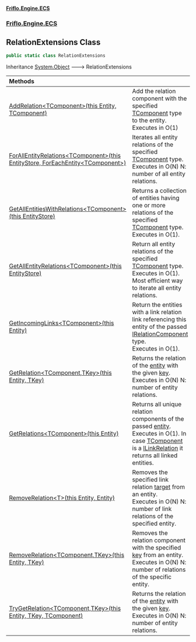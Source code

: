 #### [Friflo.Engine.ECS](index.md 'index')
### [Friflo.Engine.ECS](Friflo.Engine.ECS.md 'Friflo.Engine.ECS')

## RelationExtensions Class

```csharp
public static class RelationExtensions
```

Inheritance [System.Object](https://docs.microsoft.com/en-us/dotnet/api/System.Object 'System.Object') &#129106; RelationExtensions

| Methods | |
| :--- | :--- |
| [AddRelation&lt;TComponent&gt;(this Entity, TComponent)](RelationExtensions.AddRelation_TComponent_(thisEntity,TComponent).md 'Friflo.Engine.ECS.RelationExtensions.AddRelation<TComponent>(this Friflo.Engine.ECS.Entity, TComponent)') | Add the relation component with the specified [TComponent](RelationExtensions.AddRelation_TComponent_(thisEntity,TComponent).md#Friflo.Engine.ECS.RelationExtensions.AddRelation_TComponent_(thisFriflo.Engine.ECS.Entity,TComponent).TComponent 'Friflo.Engine.ECS.RelationExtensions.AddRelation<TComponent>(this Friflo.Engine.ECS.Entity, TComponent).TComponent') type to the entity.<br/> Executes in O(1) |
| [ForAllEntityRelations&lt;TComponent&gt;(this EntityStore, ForEachEntity&lt;TComponent&gt;)](RelationExtensions.ForAllEntityRelations_TComponent_(thisEntityStore,ForEachEntity_TComponent_).md 'Friflo.Engine.ECS.RelationExtensions.ForAllEntityRelations<TComponent>(this Friflo.Engine.ECS.EntityStore, Friflo.Engine.ECS.ForEachEntity<TComponent>)') | Iterates all entity relations of the specified [TComponent](RelationExtensions.ForAllEntityRelations_TComponent_(thisEntityStore,ForEachEntity_TComponent_).md#Friflo.Engine.ECS.RelationExtensions.ForAllEntityRelations_TComponent_(thisFriflo.Engine.ECS.EntityStore,Friflo.Engine.ECS.ForEachEntity_TComponent_).TComponent 'Friflo.Engine.ECS.RelationExtensions.ForAllEntityRelations<TComponent>(this Friflo.Engine.ECS.EntityStore, Friflo.Engine.ECS.ForEachEntity<TComponent>).TComponent') type.<br/> Executes in O(N) N: number of all entity relations. |
| [GetAllEntitiesWithRelations&lt;TComponent&gt;(this EntityStore)](RelationExtensions.GetAllEntitiesWithRelations_TComponent_(thisEntityStore).md 'Friflo.Engine.ECS.RelationExtensions.GetAllEntitiesWithRelations<TComponent>(this Friflo.Engine.ECS.EntityStore)') | Returns a collection of entities having one or more relations of the specified [TComponent](RelationExtensions.GetAllEntitiesWithRelations_TComponent_(thisEntityStore).md#Friflo.Engine.ECS.RelationExtensions.GetAllEntitiesWithRelations_TComponent_(thisFriflo.Engine.ECS.EntityStore).TComponent 'Friflo.Engine.ECS.RelationExtensions.GetAllEntitiesWithRelations<TComponent>(this Friflo.Engine.ECS.EntityStore).TComponent') type.<br/> Executes in O(1). |
| [GetAllEntityRelations&lt;TComponent&gt;(this EntityStore)](RelationExtensions.GetAllEntityRelations_TComponent_(thisEntityStore).md 'Friflo.Engine.ECS.RelationExtensions.GetAllEntityRelations<TComponent>(this Friflo.Engine.ECS.EntityStore)') | Return all entity relations  of the specified [TComponent](RelationExtensions.GetAllEntityRelations_TComponent_(thisEntityStore).md#Friflo.Engine.ECS.RelationExtensions.GetAllEntityRelations_TComponent_(thisFriflo.Engine.ECS.EntityStore).TComponent 'Friflo.Engine.ECS.RelationExtensions.GetAllEntityRelations<TComponent>(this Friflo.Engine.ECS.EntityStore).TComponent') type.<br/> Executes in O(1).  Most efficient way to iterate all entity relations. |
| [GetIncomingLinks&lt;TComponent&gt;(this Entity)](RelationExtensions.GetIncomingLinks_TComponent_(thisEntity).md 'Friflo.Engine.ECS.RelationExtensions.GetIncomingLinks<TComponent>(this Friflo.Engine.ECS.Entity)') | Return the entities with a link relation link referencing this entity of the passed [IRelationComponent](IRelationComponent.md 'Friflo.Engine.ECS.IRelationComponent') type.<br/> Executes in O(1). |
| [GetRelation&lt;TComponent,TKey&gt;(this Entity, TKey)](RelationExtensions.GetRelation_TComponent,TKey_(thisEntity,TKey).md 'Friflo.Engine.ECS.RelationExtensions.GetRelation<TComponent,TKey>(this Friflo.Engine.ECS.Entity, TKey)') | Returns the relation of the [entity](RelationExtensions.GetRelation_TComponent,TKey_(thisEntity,TKey).md#Friflo.Engine.ECS.RelationExtensions.GetRelation_TComponent,TKey_(thisFriflo.Engine.ECS.Entity,TKey).entity 'Friflo.Engine.ECS.RelationExtensions.GetRelation<TComponent,TKey>(this Friflo.Engine.ECS.Entity, TKey).entity') with the given [key](RelationExtensions.GetRelation_TComponent,TKey_(thisEntity,TKey).md#Friflo.Engine.ECS.RelationExtensions.GetRelation_TComponent,TKey_(thisFriflo.Engine.ECS.Entity,TKey).key 'Friflo.Engine.ECS.RelationExtensions.GetRelation<TComponent,TKey>(this Friflo.Engine.ECS.Entity, TKey).key').<br/> Executes in O(N) N: number of entity relations. |
| [GetRelations&lt;TComponent&gt;(this Entity)](RelationExtensions.GetRelations_TComponent_(thisEntity).md 'Friflo.Engine.ECS.RelationExtensions.GetRelations<TComponent>(this Friflo.Engine.ECS.Entity)') | Returns all unique relation components of the passed [entity](RelationExtensions.GetRelations_TComponent_(thisEntity).md#Friflo.Engine.ECS.RelationExtensions.GetRelations_TComponent_(thisFriflo.Engine.ECS.Entity).entity 'Friflo.Engine.ECS.RelationExtensions.GetRelations<TComponent>(this Friflo.Engine.ECS.Entity).entity').<br/> Executes in O(1). In case [TComponent](RelationExtensions.GetRelations_TComponent_(thisEntity).md#Friflo.Engine.ECS.RelationExtensions.GetRelations_TComponent_(thisFriflo.Engine.ECS.Entity).TComponent 'Friflo.Engine.ECS.RelationExtensions.GetRelations<TComponent>(this Friflo.Engine.ECS.Entity).TComponent') is a [ILinkRelation](ILinkRelation.md 'Friflo.Engine.ECS.ILinkRelation') it returns all linked entities. |
| [RemoveRelation&lt;T&gt;(this Entity, Entity)](RelationExtensions.RemoveRelation_T_(thisEntity,Entity).md 'Friflo.Engine.ECS.RelationExtensions.RemoveRelation<T>(this Friflo.Engine.ECS.Entity, Friflo.Engine.ECS.Entity)') | Removes the specified link relation [target](RelationExtensions.RemoveRelation_T_(thisEntity,Entity).md#Friflo.Engine.ECS.RelationExtensions.RemoveRelation_T_(thisFriflo.Engine.ECS.Entity,Friflo.Engine.ECS.Entity).target 'Friflo.Engine.ECS.RelationExtensions.RemoveRelation<T>(this Friflo.Engine.ECS.Entity, Friflo.Engine.ECS.Entity).target') from an entity.<br/> Executes in O(N) N: number of link relations of the specified entity. |
| [RemoveRelation&lt;TComponent,TKey&gt;(this Entity, TKey)](RelationExtensions.RemoveRelation_TComponent,TKey_(thisEntity,TKey).md 'Friflo.Engine.ECS.RelationExtensions.RemoveRelation<TComponent,TKey>(this Friflo.Engine.ECS.Entity, TKey)') | Removes the relation component with the specified [key](RelationExtensions.RemoveRelation_TComponent,TKey_(thisEntity,TKey).md#Friflo.Engine.ECS.RelationExtensions.RemoveRelation_TComponent,TKey_(thisFriflo.Engine.ECS.Entity,TKey).key 'Friflo.Engine.ECS.RelationExtensions.RemoveRelation<TComponent,TKey>(this Friflo.Engine.ECS.Entity, TKey).key') from an entity.<br/> Executes in O(N) N: number of relations of the specific entity. |
| [TryGetRelation&lt;TComponent,TKey&gt;(this Entity, TKey, TComponent)](RelationExtensions.TryGetRelation_TComponent,TKey_(thisEntity,TKey,TComponent).md 'Friflo.Engine.ECS.RelationExtensions.TryGetRelation<TComponent,TKey>(this Friflo.Engine.ECS.Entity, TKey, TComponent)') | Returns the relation of the [entity](RelationExtensions.TryGetRelation_TComponent,TKey_(thisEntity,TKey,TComponent).md#Friflo.Engine.ECS.RelationExtensions.TryGetRelation_TComponent,TKey_(thisFriflo.Engine.ECS.Entity,TKey,TComponent).entity 'Friflo.Engine.ECS.RelationExtensions.TryGetRelation<TComponent,TKey>(this Friflo.Engine.ECS.Entity, TKey, TComponent).entity') with the given [key](RelationExtensions.TryGetRelation_TComponent,TKey_(thisEntity,TKey,TComponent).md#Friflo.Engine.ECS.RelationExtensions.TryGetRelation_TComponent,TKey_(thisFriflo.Engine.ECS.Entity,TKey,TComponent).key 'Friflo.Engine.ECS.RelationExtensions.TryGetRelation<TComponent,TKey>(this Friflo.Engine.ECS.Entity, TKey, TComponent).key').<br/> Executes in O(N) N: number of entity relations. |
